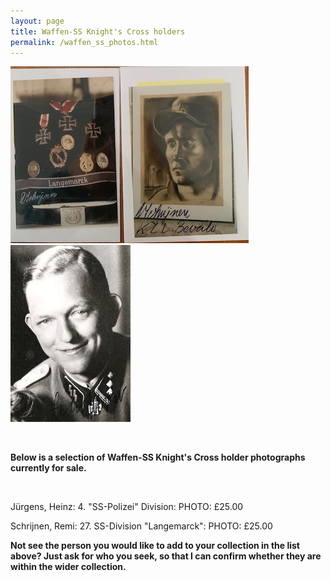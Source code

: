 ```yaml
---
layout: page
title: Waffen-SS Knight's Cross holders
permalink: /waffen_ss_photos.html
---
```


<div id="axisforces">
<p float="left">
<img src="./assets/Remi Schrijnen grouping.jpeg"/>
<img src="./assets/Heinz Jurgens 2.jpg"/>
</p>  
<br />  
<p><b>Below is a selection of Waffen-SS Knight's Cross holder photographs currently for sale.</b></p>
<br />
<p>Jürgens,	Heinz: 4. "SS-Polizei" Division:	PHOTO:	£25.00
<p>Schrijnen,	Remi:	27. SS-Division "Langemarck":	PHOTO: £25.00
<br />
<p><b><centre>Not see the person you would like to add to your collection in the list above? Just ask for who you seek, so that I can confirm whether they are within the wider collection.
